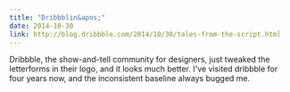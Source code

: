 ```yaml
---
title: "Dribbblin&apos;"
date: 2014-10-30
link: http://blog.dribbble.com/2014/10/30/tales-from-the-script.html
---
```

 Dribbble, the show-and-tell community for designers, just tweaked the letterforms in their logo, and it looks much better. I've visited dribbble for four years now, and the inconsistent baseline always bugged me.
